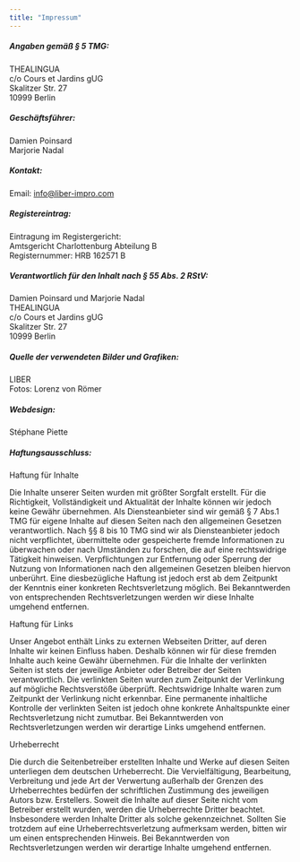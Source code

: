 ```yaml
---
title: "Impressum"
---
```


##### Angaben gemäß § 5 TMG:

THEALINGUA  
c/o Cours et Jardins gUG  
Skalitzer Str. 27  
10999 Berlin

##### Geschäftsführer:

Damien Poinsard  
Marjorie Nadal

##### Kontakt:

Email: info@liber-impro.com

##### Registereintrag:

Eintragung im Registergericht:  
Amtsgericht Charlottenburg Abteilung B  
Registernummer: HRB 162571 B

##### Verantwortlich für den Inhalt nach § 55 Abs. 2 RStV:

Damien Poinsard und Marjorie Nadal  
THEALINGUA  
c/o Cours et Jardins gUG  
Skalitzer Str. 27  
10999 Berlin


##### Quelle der verwendeten Bilder und Grafiken:

LIBER  
Fotos: Lorenz von Römer

##### Webdesign:

Stéphane Piette

##### Haftungsausschluss:

Haftung für Inhalte

Die Inhalte unserer Seiten wurden mit größter Sorgfalt erstellt. Für die Richtigkeit, Vollständigkeit und Aktualität der
Inhalte können wir jedoch keine Gewähr übernehmen. Als Diensteanbieter sind wir gemäß § 7 Abs.1 TMG für eigene Inhalte
auf diesen Seiten nach den allgemeinen Gesetzen verantwortlich. Nach §§ 8 bis 10 TMG sind wir als Diensteanbieter jedoch
nicht verpflichtet, übermittelte oder gespeicherte fremde Informationen zu überwachen oder nach Umständen zu forschen,
die auf eine rechtswidrige Tätigkeit hinweisen. Verpflichtungen zur Entfernung oder Sperrung der Nutzung von
Informationen nach den allgemeinen Gesetzen bleiben hiervon unberührt. Eine diesbezügliche Haftung ist jedoch erst ab
dem Zeitpunkt der Kenntnis einer konkreten Rechtsverletzung möglich. Bei Bekanntwerden von entsprechenden
Rechtsverletzungen werden wir diese Inhalte umgehend entfernen.

Haftung für Links

Unser Angebot enthält Links zu externen Webseiten Dritter, auf deren Inhalte wir keinen Einfluss haben. Deshalb können
wir für diese fremden Inhalte auch keine Gewähr übernehmen. Für die Inhalte der verlinkten Seiten ist stets der
jeweilige Anbieter oder Betreiber der Seiten verantwortlich. Die verlinkten Seiten wurden zum Zeitpunkt der Verlinkung
auf mögliche Rechtsverstöße überprüft. Rechtswidrige Inhalte waren zum Zeitpunkt der Verlinkung nicht erkennbar. Eine
permanente inhaltliche Kontrolle der verlinkten Seiten ist jedoch ohne konkrete Anhaltspunkte einer Rechtsverletzung
nicht zumutbar. Bei Bekanntwerden von Rechtsverletzungen werden wir derartige Links umgehend entfernen.

Urheberrecht

Die durch die Seitenbetreiber erstellten Inhalte und Werke auf diesen Seiten unterliegen dem deutschen Urheberrecht. Die
Vervielfältigung, Bearbeitung, Verbreitung und jede Art der Verwertung außerhalb der Grenzen des Urheberrechtes bedürfen
der schriftlichen Zustimmung des jeweiligen Autors bzw. Erstellers. Soweit die Inhalte auf dieser Seite nicht vom
Betreiber erstellt wurden, werden die Urheberrechte Dritter beachtet. Insbesondere werden Inhalte Dritter als solche
gekennzeichnet. Sollten Sie trotzdem auf eine Urheberrechtsverletzung aufmerksam werden, bitten wir um einen
entsprechenden Hinweis. Bei Bekanntwerden von Rechtsverletzungen werden wir derartige Inhalte umgehend entfernen.
